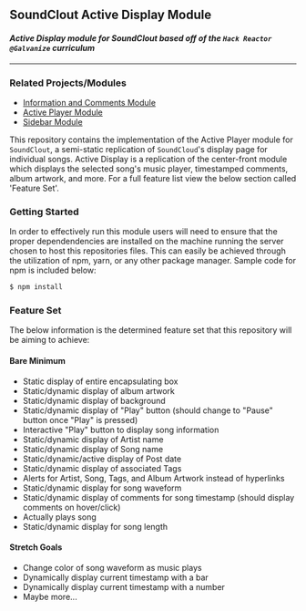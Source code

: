 ## SoundClout Active Display Module
#### *Active Display module for SoundClout based off of the `Hack Reactor @Galvanize` curriculum*

---

### Related Projects/Modules
 - [Information and Comments Module](https://github.com/4-ever-young/soundclout-info-comments-module.git)
 - [Active Player Module](https://github.com/4-ever-young/soundclout-active-player-module.git)
 - [Sidebar Module](https://github.com/4-ever-young/Sidebar-module.git)

This repository contains the implementation of the Active Player module for `SoundClout`, a semi-static replication of `SoundCloud`'s display page for individual songs. Active Display is a replication of the center-front module which displays the selected song's music player, timestamped comments, album artwork, and more. For a full feature list view the below section called 'Feature Set'.

### Getting Started
In order to effectively run this module users will need to ensure that the proper dependendencies are installed on the machine running the server chosen to host this repositories files. This can easily be achieved through the utilization of npm, yarn, or any other package manager. Sample code for npm is included below:
```sh
$ npm install
```

### Feature Set
The below information is the determined feature set that this repository will be aiming to achieve:
  #### Bare Minimum
   - Static display of entire encapsulating box
   - Static/dynamic display of album artwork
   - Static/dynamic display of background
   - Static/dynamic display of "Play" button (should change to "Pause" button once "Play" is pressed)
   - Interactive "Play" button to display song information
   - Static/dynamic display of Artist name
   - Static/dynamic display of Song name
   - Static/dynamic/active display of Post date
   - Static/dynamic display of associated Tags
   - Alerts for Artist, Song, Tags, and Album Artwork instead of hyperlinks
   - Static/dynamic display for song waveform
   - Static/dynamic display of comments for song timestamp (should display comments on hover/click)
   - Actually plays song
   - Static/dynamic display for song length
  #### Stretch Goals
   - Change color of song waveform as music plays
   - Dynamically display current timestamp with a bar
   - Dynamically display current timestamp with a number
   - Maybe more...

